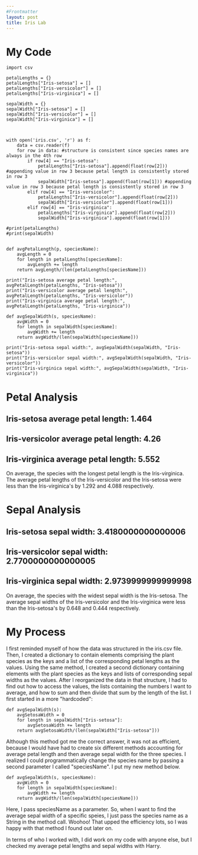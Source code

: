 ```yaml
---
#Frontmatter
layout: post
title: Iris Lab
---
```


# My Code
```
import csv 

petalLengths = {}
petalLengths["Iris-setosa"] = []
petalLengths["Iris-versicolor"] = []
petalLengths["Iris-virginica"] = []

sepalWidth = {}
sepalWidth["Iris-setosa"] = []
sepalWidth["Iris-versicolor"] = []
sepalWidth["Iris-virginica"] = []



with open('iris.csv', 'r') as f:
    data = csv.reader(f)
    for row in data: #structure is consistent since species names are always in the 4th row
        if row[4] == "Iris-setosa": 
            petalLengths["Iris-setosa"].append(float(row[2])) #appending value in row 3 because petal length is consistently stored in row 3
            sepalWidth["Iris-setosa"].append(float(row[1])) #appending value in row 3 because petal length is consistently stored in row 3
        elif row[4] == "Iris-versicolor":
            petalLengths["Iris-versicolor"].append(float(row[2]))
            sepalWidth["Iris-versicolor"].append(float(row[1]))
        elif row[4] == "Iris-virginica":
            petalLengths["Iris-virginica"].append(float(row[2]))
            sepalWidth["Iris-virginica"].append(float(row[1]))

#print(petalLengths)
#print(sepalWidth)


def avgPetalLength(p, speciesName):
    avgLength = 0
    for length in petalLengths[speciesName]:
        avgLength += length
    return avgLength/(len(petalLengths[speciesName]))

print("Iris-setosa average petal length:", avgPetalLength(petalLengths, "Iris-setosa"))
print("Iris-versicolor average petal length:", avgPetalLength(petalLengths, "Iris-versicolor"))
print("Iris-virginica average petal length:", avgPetalLength(petalLengths, "Iris-virginica"))

def avgSepalWidth(s, speciesName):
    avgWidth = 0
    for length in sepalWidth[speciesName]:
        avgWidth += length
    return avgWidth/(len(sepalWidth[speciesName]))

print("Iris-setosa sepal width:", avgSepalWidth(sepalWidth, "Iris-setosa"))
print("Iris-versicolor sepal width:", avgSepalWidth(sepalWidth, "Iris-versicolor"))
print("Iris-virginica sepal width:", avgSepalWidth(sepalWidth, "Iris-virginica"))
```
# Petal Analysis
## Iris-setosa average petal length: 1.464
## Iris-versicolor average petal length: 4.26
## Iris-virginica average petal length: 5.552

On average, the species with the longest petal length is the Iris-virginica. The average petal lengths of the Iris-versicolor and the Iris-setosa were less than the Iris-virginica's by 1.292 and 4.088 respectively. 



# Sepal Analysis
## Iris-setosa sepal width: 3.4180000000000006
## Iris-versicolor sepal width: 2.7700000000000005
## Iris-virginica sepal width: 2.9739999999999998

On average, the species with the widest sepal width is the Iris-setosa. The average sepal widths of the Iris-versicolor and the Iris-virginica were less than the Iris-setosa's by 0.648 and 0.444 respectively. 

# My Process
I first reminded myself of how the data was structured in the iris.csv file. Then, I created a dictionary to contain elements comprising the plant species as the keys and a list of the corresponding petal lengths as the values. Using the same method, I created a second dictionary containing elements with the plant species as the keys and lists of corresponding sepal widths as the values. After I reorganized the data in that structure, I had to find out how to access the values, the lists containing the numbers I want to average, and how to sum and then divide that sum by the length of the list. I first started in a more "hardcoded":
```
def avgSepalWidth(s):
    avgSetosaWidth = 0
    for length in sepalWidth["Iris-setosa"]:
        avgSetosaWidth += length
    return avgSetosaWidth/(len(sepalWidth["Iris-setosa"]))
```
Although this method got me the correct answer, it was not as efficient, because I would have had to create six different methods accounting for average petal length and then average sepal width for the three species. I realized I could programmatically change the species name by passing a second parameter I called "speciesName". I put my new method below.
```
def avgSepalWidth(s, speciesName):
    avgWidth = 0
    for length in sepalWidth[speciesName]:
        avgWidth += length
    return avgWidth/(len(sepalWidth[speciesName]))
```
Here, I pass speciesName as a parameter. So, when I want to find the average sepal width of a specific speies, I just pass the species name as a String in the method call. Woohoo! That upped the efficiency lots, so I was happy with that method I found out later on.

In terms of who I worked with, I did work on my code with anyone else, but I checked my average petal lengths and sepal widths with Harry. 